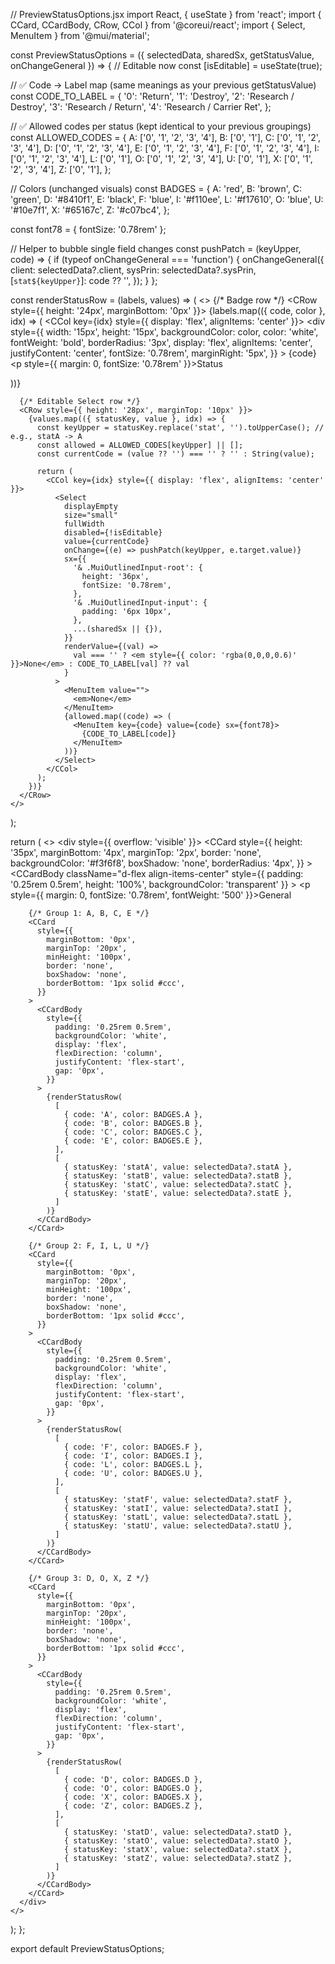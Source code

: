 // PreviewStatusOptions.jsx
import React, { useState } from 'react';
import { CCard, CCardBody, CRow, CCol } from '@coreui/react';
import { Select, MenuItem } from '@mui/material';

const PreviewStatusOptions = ({ selectedData, sharedSx, getStatusValue, onChangeGeneral }) => {
  // Editable now
  const [isEditable] = useState(true);

  // ✅ Code → Label map (same meanings as your previous getStatusValue)
  const CODE_TO_LABEL = {
    '0': 'Return',
    '1': 'Destroy',
    '2': 'Research / Destroy',
    '3': 'Research / Return',
    '4': 'Research / Carrier Ret',
  };

  // ✅ Allowed codes per status (kept identical to your previous groupings)
  const ALLOWED_CODES = {
    A: ['0', '1', '2', '3', '4'],
    B: ['0', '1'],
    C: ['0', '1', '2', '3', '4'],
    D: ['0', '1', '2', '3', '4'],
    E: ['0', '1', '2', '3', '4'],
    F: ['0', '1', '2', '3', '4'],
    I: ['0', '1', '2', '3', '4'],
    L: ['0', '1'],
    O: ['0', '1', '2', '3', '4'],
    U: ['0', '1'],
    X: ['0', '1', '2', '3', '4'],
    Z: ['0', '1'],
  };

  // Colors (unchanged visuals)
  const BADGES = {
    A: 'red',
    B: 'brown',
    C: 'green',
    D: '#8410f1',
    E: 'black',
    F: 'blue',
    I: '#f110ee',
    L: '#f17610',
    O: 'blue',
    U: '#10e7f1',
    X: '#65167c',
    Z: '#c07bc4',
  };

  const font78 = { fontSize: '0.78rem' };

  // Helper to bubble single field changes
  const pushPatch = (keyUpper, code) => {
    if (typeof onChangeGeneral === 'function') {
      onChangeGeneral({
        client: selectedData?.client,
        sysPrin: selectedData?.sysPrin,
        [`stat${keyUpper}`]: code ?? '',
      });
    }
  };

  const renderStatusRow = (labels, values) => (
    <>
      {/* Badge row */}
      <CRow style={{ height: '24px', marginBottom: '0px' }}>
        {labels.map(({ code, color }, idx) => (
          <CCol key={idx} style={{ display: 'flex', alignItems: 'center' }}>
            <div
              style={{
                width: '15px',
                height: '15px',
                backgroundColor: color,
                color: 'white',
                fontWeight: 'bold',
                borderRadius: '3px',
                display: 'flex',
                alignItems: 'center',
                justifyContent: 'center',
                fontSize: '0.78rem',
                marginRight: '5px',
              }}
            >
              {code}
            </div>
            <p style={{ margin: 0, fontSize: '0.78rem' }}>Status</p>
          </CCol>
        ))}
      </CRow>

      {/* Editable Select row */}
      <CRow style={{ height: '28px', marginTop: '10px' }}>
        {values.map(({ statusKey, value }, idx) => {
          const keyUpper = statusKey.replace('stat', '').toUpperCase(); // e.g., statA -> A
          const allowed = ALLOWED_CODES[keyUpper] || [];
          const currentCode = (value ?? '') === '' ? '' : String(value);

          return (
            <CCol key={idx} style={{ display: 'flex', alignItems: 'center' }}>
              <Select
                displayEmpty
                size="small"
                fullWidth
                disabled={!isEditable}
                value={currentCode}
                onChange={(e) => pushPatch(keyUpper, e.target.value)}
                sx={{
                  '& .MuiOutlinedInput-root': {
                    height: '36px',
                    fontSize: '0.78rem',
                  },
                  '& .MuiOutlinedInput-input': {
                    padding: '6px 10px',
                  },
                  ...(sharedSx || {}),
                }}
                renderValue={(val) =>
                  val === '' ? <em style={{ color: 'rgba(0,0,0,0.6)' }}>None</em> : CODE_TO_LABEL[val] ?? val
                }
              >
                <MenuItem value="">
                  <em>None</em>
                </MenuItem>
                {allowed.map((code) => (
                  <MenuItem key={code} value={code} sx={font78}>
                    {CODE_TO_LABEL[code]}
                  </MenuItem>
                ))}
              </Select>
            </CCol>
          );
        })}
      </CRow>
    </>
  );

  return (
    <>
      <div style={{ overflow: 'visible' }}>
        <CCard
          style={{
            height: '35px',
            marginBottom: '4px',
            marginTop: '2px',
            border: 'none',
            backgroundColor: '#f3f6f8',
            boxShadow: 'none',
            borderRadius: '4px',
          }}
        >
          <CCardBody
            className="d-flex align-items-center"
            style={{ padding: '0.25rem 0.5rem', height: '100%', backgroundColor: 'transparent' }}
          >
            <p style={{ margin: 0, fontSize: '0.78rem', fontWeight: '500' }}>General</p>
          </CCardBody>
        </CCard>

        {/* Group 1: A, B, C, E */}
        <CCard
          style={{
            marginBottom: '0px',
            marginTop: '20px',
            minHeight: '100px',
            border: 'none',
            boxShadow: 'none',
            borderBottom: '1px solid #ccc',
          }}
        >
          <CCardBody
            style={{
              padding: '0.25rem 0.5rem',
              backgroundColor: 'white',
              display: 'flex',
              flexDirection: 'column',
              justifyContent: 'flex-start',
              gap: '0px',
            }}
          >
            {renderStatusRow(
              [
                { code: 'A', color: BADGES.A },
                { code: 'B', color: BADGES.B },
                { code: 'C', color: BADGES.C },
                { code: 'E', color: BADGES.E },
              ],
              [
                { statusKey: 'statA', value: selectedData?.statA },
                { statusKey: 'statB', value: selectedData?.statB },
                { statusKey: 'statC', value: selectedData?.statC },
                { statusKey: 'statE', value: selectedData?.statE },
              ]
            )}
          </CCardBody>
        </CCard>

        {/* Group 2: F, I, L, U */}
        <CCard
          style={{
            marginBottom: '0px',
            marginTop: '20px',
            minHeight: '100px',
            border: 'none',
            boxShadow: 'none',
            borderBottom: '1px solid #ccc',
          }}
        >
          <CCardBody
            style={{
              padding: '0.25rem 0.5rem',
              backgroundColor: 'white',
              display: 'flex',
              flexDirection: 'column',
              justifyContent: 'flex-start',
              gap: '0px',
            }}
          >
            {renderStatusRow(
              [
                { code: 'F', color: BADGES.F },
                { code: 'I', color: BADGES.I },
                { code: 'L', color: BADGES.L },
                { code: 'U', color: BADGES.U },
              ],
              [
                { statusKey: 'statF', value: selectedData?.statF },
                { statusKey: 'statI', value: selectedData?.statI },
                { statusKey: 'statL', value: selectedData?.statL },
                { statusKey: 'statU', value: selectedData?.statU },
              ]
            )}
          </CCardBody>
        </CCard>

        {/* Group 3: D, O, X, Z */}
        <CCard
          style={{
            marginBottom: '0px',
            marginTop: '20px',
            minHeight: '100px',
            border: 'none',
            boxShadow: 'none',
            borderBottom: '1px solid #ccc',
          }}
        >
          <CCardBody
            style={{
              padding: '0.25rem 0.5rem',
              backgroundColor: 'white',
              display: 'flex',
              flexDirection: 'column',
              justifyContent: 'flex-start',
              gap: '0px',
            }}
          >
            {renderStatusRow(
              [
                { code: 'D', color: BADGES.D },
                { code: 'O', color: BADGES.O },
                { code: 'X', color: BADGES.X },
                { code: 'Z', color: BADGES.Z },
              ],
              [
                { statusKey: 'statD', value: selectedData?.statD },
                { statusKey: 'statO', value: selectedData?.statO },
                { statusKey: 'statX', value: selectedData?.statX },
                { statusKey: 'statZ', value: selectedData?.statZ },
              ]
            )}
          </CCardBody>
        </CCard>
      </div>
    </>
  );
};

export default PreviewStatusOptions;
